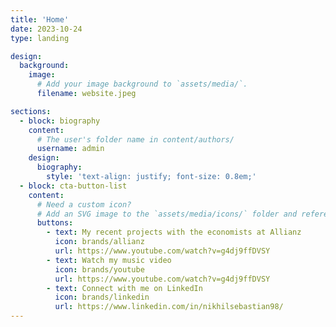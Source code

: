 ```yaml
---
title: 'Home'
date: 2023-10-24
type: landing

design:
  background:
    image:
      # Add your image background to `assets/media/`.
      filename: website.jpeg

sections:
  - block: biography
    content:
      # The user's folder name in content/authors/
      username: admin
    design:
      biography:
        style: 'text-align: justify; font-size: 0.8em;'
  - block: cta-button-list
    content:
      # Need a custom icon?
      # Add an SVG image to the `assets/media/icons/` folder and reference it in the `icon` field below
      buttons:
        - text: My recent projects with the economists at Allianz
          icon: brands/allianz
          url: https://www.youtube.com/watch?v=g4dj9ffDVSY
        - text: Watch my music video
          icon: brands/youtube
          url: https://www.youtube.com/watch?v=g4dj9ffDVSY
        - text: Connect with me on LinkedIn
          icon: brands/linkedin
          url: https://www.linkedin.com/in/nikhilsebastian98/
---
```

